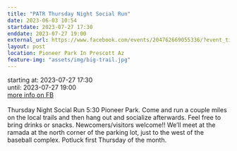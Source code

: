 ```yaml
---
title: "PATR Thursday Night Social Run"
date: 2023-06-03 10:54
startdate: 2023-07-27 17:30
enddate: 2023-07-27 19:00
external_url: https://www.facebook.com/events/204762669055336/?event_time_id=204762732388663
layout: post
location: Pioneer Park In Prescott Az
feature-img: "assets/img/big-trail.jpg"
---
```


starting at: 2023-07-27 17:30<br>until: 2023-07-27 19:00<br><a href="https://www.facebook.com/events/204762669055336/?event_time_id=204762732388663">more info on FB</a><br><br>Thursday Night Social Run 5&#58;30 Pioneer Park.  Come and run a couple miles on the local trails and then hang out and socialize afterwards.  Feel free to bring drinks or snacks. Newcomers/visitors welcome!!  We’ll meet at the ramada at the north corner of the parking lot, just to the west of the baseball complex.  Potluck first Thursday of the month.<br>
  <br>
  
